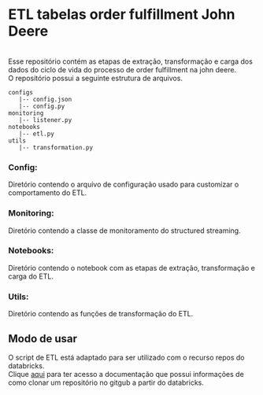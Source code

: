 # ETL tabelas order fulfillment John Deere
<br>
Esse repositório contém as etapas de extração, transformação e carga dos dados do ciclo de vida do processo de order fulfillment na john deere.
<br>
O repositório possui a seguinte estrutura de arquivos.

```
configs
   |-- config.json
   |-- config.py
monitoring
   |-- listener.py
notebooks
   |-- etl.py
utils
   |-- transformation.py
```

### Config:
Diretório contendo o arquivo de configuração usado para customizar o comportamento do ETL.
### Monitoring:
Diretório contendo a classe de monitoramento do structured streaming.
### Notebooks:
Diretório contendo o notebook com as etapas de extração, transformação e carga do ETL.
### Utils:
Diretório contendo as funções de transformação do ETL.
<br>
## Modo de usar
O script de ETL está adaptado para ser utilizado com o recurso repos do databricks. <br>
Clique [aqui](https://docs.databricks.com/repos/index.html) para ter acesso a documentação que possui informações de como clonar um repositório no gitgub a partir do databricks.